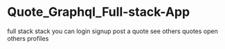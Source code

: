 # Quote_Graphql_Full-stack-App
full stack stack you can login signup post a quote see others quotes open others profiles
